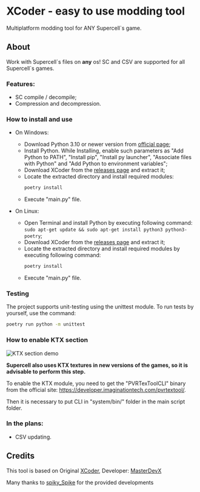 # XCoder - easy to use modding tool

Multiplatform modding tool for ANY Supercell\`s game.

## About

Work with Supercell\`s files on **any** os! SC and CSV are supported for all
Supercell\`s games.

### Features:

- SC compile / decompile;
- Compression and decompression.

### How to install and use

- On Windows:
    - Download Python 3.10 or newer version
      from [official page](https://www.python.org/downloads/);
    - Install Python. While Installing, enable such parameters as "Add Python to
      PATH", "Install pip", "Install py launcher", "Associate files with Python" and "Add Python to environment variables";
    - Download XCoder from
      the [releases page](https://github.com/Vorono4ka/XCoder/releases) and extract it;
    - Locate the extracted directory and install required modules:
      ```cmd
      poetry install
      ```
    - Execute "main.py" file.

- On Linux:
    - Open Terminal and install Python by executing following command:
      ```sudo apt-get update && sudo apt-get install python3 python3-poetry```;
    - Download XCoder from
      the [releases page](https://github.com/Vorono4ka/XCoder/releases) and extract it;
    - Locate the extracted directory and install required modules by executing following
      command:
      ```sh
      poetry install
      ```
    - Execute "main.py" file.

### Testing

The project supports unit-testing using the unittest module. To run tests by yourself,
use the command:

```sh
poetry run python -m unittest
```

### How to enable KTX section

![KTX section demo](docs/KTX%20section.png)

**Supercell also uses KTX textures in new versions of the games, so it is advisable to
perform this step.**

To enable the KTX module, you need to get the "PVRTexToolCLI" binary from the official
site: https://developer.imaginationtech.com/pvrtextool/.

Then it is necessary to put CLI in "system/bin/" folder in the main script folder.

### In the plans:

- CSV updating.

## Credits

This tool is based on Original [XCoder](https://github.com/MasterDevX/xcoder),
Developer: [MasterDevX](https://github.com/MasterDevX)</br>

Many thanks to [spiky_Spike](https://github.com/spiky-s) for the provided developments
